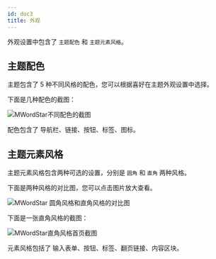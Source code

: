 ```yaml
---
id: doc3
title: 外观
---
```


外观设置中包含了 `主题配色` 和 `主题元素风格`。

## 主题配色

主题包含了 5 种不同风格的配色，您可以根据喜好在主题外观设置中选择。

下面是几种配色的截图：

![MWordStar不同配色的截图](https://www.misterma.com/img-admin/uploads/16043687256363.jpg)

配色包含了 导航栏、链接、按钮、标签、图标。

## 主题元素风格

主题元素风格包含两种可选的设置，分别是 `圆角` 和 `直角` 两种风格。

下面是两种风格的对比图，您可以点击图片放大查看。

![MWordStar 圆角风格和直角风格的对比图](https://www.misterma.com/img-admin/uploads/16043694501349.jpg)

下面是一张直角风格的截图：

![MWordStar直角风格首页截图](https://www.misterma.com/img-admin/uploads/16043686924621.jpg)

元素风格包括了 输入表单、按钮、标签、翻页链接、内容区块。